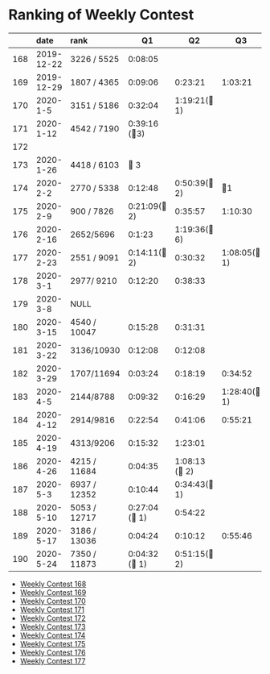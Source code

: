 # Ranking of Weekly Contest



|     | date       | rank         | Q1                 | Q2                | Q3               | Q4  |
|:--- |:---------- |:------------ | ------------------ | ----------------- | ---------------- | --- |
| 168 | 2019-12-22 | 3226 / 5525  | 0:08:05            |                   |                  |     |
| 169 | 2019-12-29 | 1807 / 4365  | 0:09:06            | 0:23:21           | 1:03:21          |     |
| 170 | 2020-1-5   | 3151 / 5186  | 0:32:04            | 1:19:21(:bug:1)   |                  |     |
| 171 | 2020-1-12  | 4542 / 7190  | 0:39:16  (:bug:3)  |                   |                  |     |
| 172 |            |              |                    |                   |                  |     |
| 173 | 2020-1-26  | 4418 / 6103  | :bug: 3            |                   |                  |     |
| 174 | 2020-2-2   | 2770 / 5338  | 0:12:48            | 0:50:39(:bug:2)   | :bug:1           |     |
| 175 | 2020-2-9   | 900 / 7826   | 0:21:09(:bug: 2)   | 0:35:57           | 1:10:30          |     |
| 176 | 2020-2-16  | 2652/5696    | 0:1:23             | 1:19:36(:bug:6)   |                  |     |
| 177 | 2020-2-23  | 2551 / 9091  | 0:14:11(:bug: 2)   | 0:30:32           | 1:08:05(:bug: 1) |     |
| 178 | 2020-3-1   | 2977/ 9210   | 0:12:20            | 0:38:33           |                  |     |
| 179 | 2020-3-8   | NULL         |                    |                   |                  |     |
| 180 | 2020-3-15  | 4540 / 10047 | 0:15:28            | 0:31:31           |                  |     |
| 181 | 2020-3-22  | 3136/10930   | 0:12:08            | 0:12:08           |                  |     |
| 182 | 2020-3-29  | 1707/11694   | 0:03:24            | 0:18:19           | 0:34:52          |     |
| 183 | 2020-4-5   | 2144/8788    | 0:09:32            | 0:16:29           | 1:28:40(:bug: 1) |     |
| 184 | 2020-4-12  | 2914/9816    | 0:22:54            | 0:41:06           | 0:55:21          |     |
| 185 | 2020-4-19  | 4313/9206    | 0:15:32            | 1:23:01           |                  |     |
| 186 | 2020-4-26  | 4215 / 11684 | 0:04:35            | 1:08:13 (:bug: 2) |                  |     |
| 187 | 2020-5-3   | 6937 / 12352 | 0:10:44            | 0:34:43(:bug: 1)  |                  |     |
| 188 | 2020-5-10  | 5053 / 12717 | 0:27:04  (:bug: 1) | 0:54:22           |                  |     |
| 189 | 2020-5-17  | 3186 / 13036 | 0:04:24            | 0:10:12           | 0:55:46          |     |
| 190 | 2020-5-24  | 7350 / 11873 | 0:04:32 (:bug: 1)  | 0:51:15(:bug:2)   |                  |     |


-   [Weekly Contest 168](https://leetcode.com/contest/weekly-contest-168/)
-   [Weekly Contest 169](https://leetcode.com/contest/weekly-contest-169/ranking)
-   [Weekly Contest 170](https://leetcode.com/contest/weekly-contest-170/ranking/)
-   [Weekly Contest 171](https://leetcode.com/contest/weekly-contest-171/ranking/)
-   [Weekly Contest 172](https://leetcode.com/contest/weekly-contest-172/ranking/)
-   [Weekly Contest 173](https://leetcode.com/contest/weekly-contest-173/ranking/)
-   [Weekly Contest 174](https://leetcode.com/contest/weekly-contest-174/ranking/)
-   [Weekly Contest 175](https://leetcode.com/contest/weekly-contest-175/ranking/)
-   [Weekly Contest 176](https://leetcode.com/contest/weekly-contest-176/ranking/)
-   [Weekly Contest 177](https://leetcode.com/contest/weekly-contest-177/ranking/)
